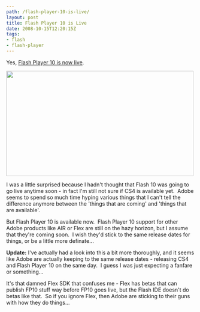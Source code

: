 ```yaml
---
path: /flash-player-10-is-live/
layout: post
title: Flash Player 10 is Live
date: 2008-10-15T12:20:15Z
tags:
- flash
- flash-player
---
```


Yes, <a href="http://www.adobe.com/shockwave/download/download.cgi?P1_Prod_Version=ShockwaveFlash" target="_blank">Flash Player 10 is now live</a>.

<a href="http://uploads.psyked.co.uk/2008/10/player10.jpg"><img class="alignnone size-full wp-image-313" title="player10" src="http://uploads.psyked.co.uk/2008/10/player10.jpg" alt="" width="500" height="280" /></a>

I was a little surprised because I hadn't thought that Flash 10 was going to go live anytime soon - in fact I'm still not sure if CS4 is available yet.  Adobe seems to spend so much time hyping various things that I can't tell the difference anymore between the 'things that are coming' and 'things that are available'.

But Flash Player 10 is available now.  Flash Player 10 support for other Adobe products like AIR or Flex are still on the hazy horizon, but I assume that they're coming soon.  I wish they'd stick to the same release dates for things, or be a little more definate...

<strong>Update:</strong> I've actually had a look into this a bit more thoroughly, and it seems like Adobe are actually keeping to the same release dates - releasing CS4 and Flash Player 10 on the same day.  I guess I was just expecting a fanfare or something...

It's that damned Flex SDK that confuses me - Flex has betas that can publish FP10 stuff way before FP10 goes live, but the Flash IDE doesn't do betas like that.  So if you ignore Flex, then Adobe are sticking to their guns with how they do things...